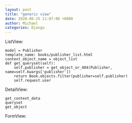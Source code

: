 ```yaml
---
layout: post
title: "generic view"
date: 2020-06-25 11:07:00 +0800
author: Michael
categories: Django
---
```


ListView:

	model = Publisher
	template_name: books/publisher_list.html
	context_object_name = object_list
    def get_queryset(self):
        self.publisher = get_object_or_404(Publisher, name=self.kwargs['publisher'])
        return Book.objects.filter(publisher=self.publisher)
		self.request.user

DetailView:

	get_context_data
	queryset
	get_object

FormView: